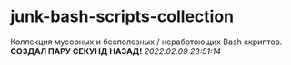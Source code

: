 # junk-bash-scripts-collection
Коллекция мусорных и бесполезных / неработоющих Bash скриптов.
**СОЗДАЛ ПАРУ СЕКУНД НАЗАД!**
*2022.02.09 23:51:14*
